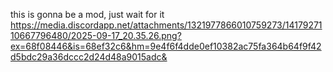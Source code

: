 this is gonna be a mod, just wait for it
https://media.discordapp.net/attachments/1321977866010759273/1417927110667796480/2025-09-17_20.35.26.png?ex=68f08446&is=68ef32c6&hm=9e4f6f4dde0ef10382ac75fa364b64f9f42d5bdc29a36dccc2d24d48a9015adc&